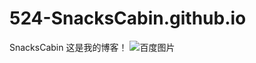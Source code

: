# 524-SnacksCabin.github.io
SnacksCabin
这是我的博客！
![百度图片](https://ss1.bdstatic.com/5eN1bjq8AAUYm2zgoY3K/r/www/cache/static/protocol/https/global/img/icons_d5b04cc.gif)
